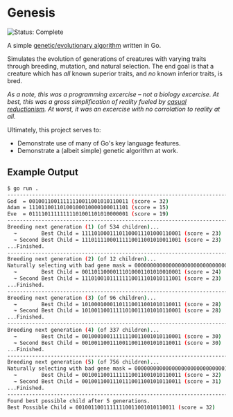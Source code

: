 # Genesis

![Status: Complete](https://img.shields.io/badge/Status-Complete-green.svg)

A simple [genetic/evolutionary algorithm](https://en.wikipedia.org/wiki/Genetic_algorithm) written in Go.

Simulates the evolution of generations of creatures with varying traits through breeding,
mutation, and natural selection. The end goal is that a creature which has *all* known superior traits,
and *no* known inferior traits, is bred.

_As a note, this was a programming excercise – not a biology excercise. At best, this was a gross
simplification of reality fueled by
[casual reductionism](https://en.wikipedia.org/wiki/Fallacy_of_the_single_cause). At worst, it
was an excercise with no corrolation to reality at all._

Ultimately, this project serves to:

* Demonstrate use of many of Go's key language features.
* Demonstrate a (albeit simple) genetic algorithm at work.

## Example Output

```bash
$ go run .
--------------------------------------------------------------------------------
God  = 00100110011111110011001010110011 (score = 32)
Adam = 11101100110100100010000100011101 (score = 15)
Eve  = 01111011111111101001101010000001 (score = 19)
--------------------------------------------------------------------------------
Breeding next generation (1) (of 534 children)...
  ↝        Best Child = 11110100011101100011101000110001 (score = 23)
  ↝ Second Best Child = 11101111000111110011001010011001 (score = 23)
...Finished.
--------------------------------------------------------------------------------
Breeding next generation (2) (of 12 children)...
Naturally selecting with bad gene mask = 00000000000000000000000000000010...
  ↝        Best Child = 00110110000111010001101010010001 (score = 24)
  ↝ Second Best Child = 11101001011111110011101010111001 (score = 23)
...Finished.
--------------------------------------------------------------------------------
Breeding next generation (3) (of 96 children)...
  ↝        Best Child = 10100010001101110011001010110011 (score = 28)
  ↝ Second Best Child = 10100110011111010011101010110001 (score = 28)
...Finished.
--------------------------------------------------------------------------------
Breeding next generation (4) (of 337 children)...
  ↝        Best Child = 00100010011111110011001010110001 (score = 30)
  ↝ Second Best Child = 00100110011100110011001010110011 (score = 30)
...Finished.
--------------------------------------------------------------------------------
Breeding next generation (5) (of 756 children)...
Naturally selecting with bad gene mask = 00000000000000000000000000000100...
  ↝        Best Child = 00100110011111110011001010110011 (score = 32)
  ↝ Second Best Child = 00100110011101110011001010110011 (score = 31)
...Finished.
--------------------------------------------------------------------------------
Found best possible child after 5 generations.
Best Possible Child = 00100110011111110011001010110011 (score = 32)
```
